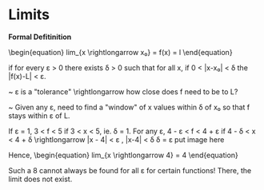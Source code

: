 # Limits
**Formal Defitinition**

\begin{equation}
lim_{x \rightlongarrow x₀} = f(x) = l
\end{equation}

if for every ε > 0 there exists δ > 0 such that for all x, if 0 < |x-x₀| < δ the |f(x)-L| < ε.

~ ε is a "tolerance" \rightlongarrow how close does f need to be to L?

~ Given any ε, need to find a "window" of x values within δ of x₀ so that f stays within ε of L.

If ε = 1, 3 < f < 5 if 3 < x < 5, ie. δ = 1.
    For any ε, 4 - ε < f < 4 + ε if 
            4 - δ < x < 4 + δ
        \rightlongarrow |x - 4| < ε , |x-4| < δ 
            δ = ε
put image here

Hence, 
\begin{equation}
lim_{x \rightlongarrow 4} = 4
\end{equation}

Such a 8 cannot always be found for all ε for certain functions! There, the limit does not exist. 

